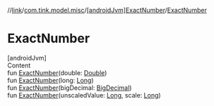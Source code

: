 //[link](../../index.md)/[com.tink.model.misc](../index.md)/[[androidJvm]ExactNumber](index.md)/[ExactNumber](-exact-number.md)



# ExactNumber  
[androidJvm]  
Content  
fun [ExactNumber](-exact-number.md)(double: [Double](https://kotlinlang.org/api/latest/jvm/stdlib/kotlin/-double/index.html))  
fun [ExactNumber](-exact-number.md)(long: [Long](https://kotlinlang.org/api/latest/jvm/stdlib/kotlin/-long/index.html))  
fun [ExactNumber](-exact-number.md)(bigDecimal: [BigDecimal](https://developer.android.com/reference/kotlin/java/math/BigDecimal.html))  
fun [ExactNumber](-exact-number.md)(unscaledValue: [Long](https://kotlinlang.org/api/latest/jvm/stdlib/kotlin/-long/index.html), scale: [Long](https://kotlinlang.org/api/latest/jvm/stdlib/kotlin/-long/index.html))  



